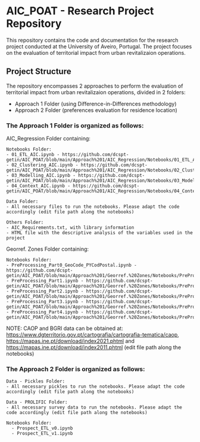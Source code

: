 # AIC_POAT - Research Project Repository

This repository contains the code and documentation for the research project conducted at the University of Aveiro, Portugal. The project focuses on the evaluation of territorial impact from urban revitalizaion operations.

## Project Structure

The repository encompasses 2 approaches to perform the evaluation of territorial impact from urban revitalizaion operations, divided in 2 folders:
- Approach 1 Folder (using Difference-in-Differences methodology)
- Approach 2 Folder (preferences evaluation for residence location)

### The Approach 1 Folder is organized as follows:

  AIC_Regression Folder containing:
  
    Notebooks Folder:
    - 01_ETL_AIC.ipynb - https://github.com/dcspt-getin/AIC_POAT/blob/main/Approach%201/AIC_Regression/Notebooks/01_ETL_AIC.ipynb
    - 02_Clustering_AIC.ipynb - https://github.com/dcspt-getin/AIC_POAT/blob/main/Approach%201/AIC_Regression/Notebooks/02_Clustering_AIC.ipynb
    - 03_Modelling_AIC.ipynb - https://github.com/dcspt-getin/AIC_POAT/blob/main/Approach%201/AIC_Regression/Notebooks/03_Modelling_AIC.ipynb
    - 04_Context_AIC.ipynb - https://github.com/dcspt-getin/AIC_POAT/blob/main/Approach%201/AIC_Regression/Notebooks/04_Context_AIC.ipynb

    Data Folder:
    - All necessary files to run the notebooks. Please adapt the code accordingly (edit file path along the notebooks)

    Others Folder:
    - AIC_Requirements.txt, with library information
    - HTML file with the descriptive analysis of the variables used in the project
    
  Georref. Zones Folder containing:
    
    Notebooks Folder:
    - PreProcessing_Part0_GeoCode_PYCodPostal.ipynb - https://github.com/dcspt-getin/AIC_POAT/blob/main/Approach%201/Georref.%20Zones/Notebooks/PreProcessing_Part0_GeoCode_PYCodPostal.ipynb
    - PreProcessing_Part1.ipynb - https://github.com/dcspt-getin/AIC_POAT/blob/main/Approach%201/Georref.%20Zones/Notebooks/PreProcessing_Part1.ipynb
    - PreProcessing_Part2.ipynb - https://github.com/dcspt-getin/AIC_POAT/blob/main/Approach%201/Georref.%20Zones/Notebooks/PreProcessing_Part2.ipynb
    - PreProcessing_Part3.ipynb - https://github.com/dcspt-getin/AIC_POAT/blob/main/Approach%201/Georref.%20Zones/Notebooks/PreProcessing_Part3.ipynb
    - PreProcessing_Part4.ipynb - https://github.com/dcspt-getin/AIC_POAT/blob/main/Approach%201/Georref.%20Zones/Notebooks/PreProcessing_Part4.ipynb
    


NOTE: CAOP and BGRI data can be obtained at: https://www.dgterritorio.gov.pt/cartografia/cartografia-tematica/caop, https://mapas.ine.pt/download/index2021.phtml and               https://mapas.ine.pt/download/index2011.phtml (edit file path along the notebooks)

### The Approach 2 Folder is organized as follows:

    Data - Pickles Folder:
    - All necessary pickles to run the notebooks. Please adapt the code accordingly (edit file path along the notebooks)
    
    Data - PROLIFIC Folder:
    - All necessary survey data to run the notebooks. Please adapt the code accordingly (edit file path along the notebooks)

    Notebooks Folder:
      - Prospect_ETL_v0.ipynb
      - Prospect_ETL_v1.ipynb
